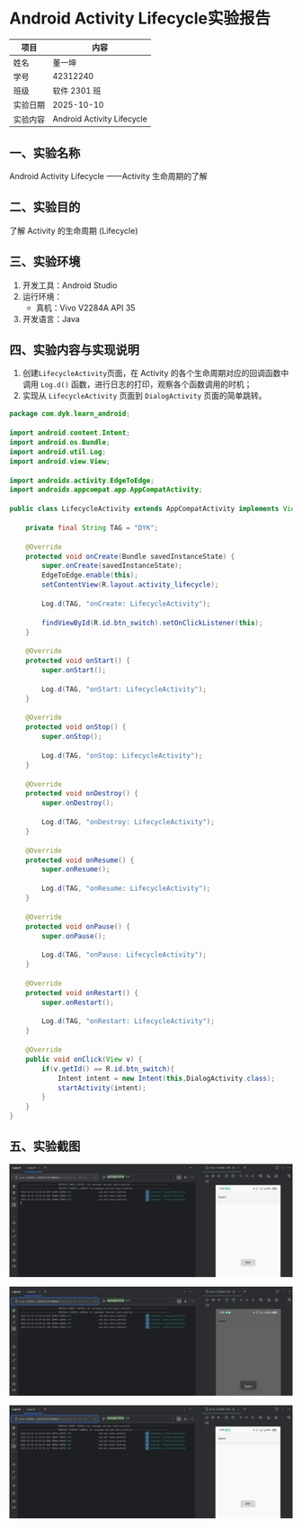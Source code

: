 # Android Activity Lifecycle实验报告

| 项目     | 内容                       |
| -------- | -------------------------- |
| 姓名     | 董一坤                     |
| 学号     | 42312240                   |
| 班级     | 软件 2301 班               |
| 实验日期 | 2025-10-10                 |
| 实验内容 | Android Activity Lifecycle |

## 一、实验名称

Android Activity Lifecycle ——Activity 生命周期的了解

## 二、实验目的

了解 Activity 的生命周期 (Lifecycle)

## 三、实验环境

1. 开发工具：Android Studio
2. 运行环境：
   - 真机：Vivo V2284A API 35 
3. 开发语言：Java

## 四、实验内容与实现说明

1. 创建`LifecycleActivity`页面，在 Activity 的各个生命周期对应的回调函数中调用 `Log.d()` 函数，进行日志的打印，观察各个函数调用的时机；
2. 实现从 `LifecycleActivity` 页面到 `DialogActivity` 页面的简单跳转。

```java
package com.dyk.learn_android;

import android.content.Intent;
import android.os.Bundle;
import android.util.Log;
import android.view.View;

import androidx.activity.EdgeToEdge;
import androidx.appcompat.app.AppCompatActivity;

public class LifecycleActivity extends AppCompatActivity implements View.OnClickListener {

    private final String TAG = "DYK";

    @Override
    protected void onCreate(Bundle savedInstanceState) {
        super.onCreate(savedInstanceState);
        EdgeToEdge.enable(this);
        setContentView(R.layout.activity_lifecycle);

        Log.d(TAG, "onCreate: LifecycleActivity");

        findViewById(R.id.btn_switch).setOnClickListener(this);
    }

    @Override
    protected void onStart() {
        super.onStart();

        Log.d(TAG, "onStart: LifecycleActivity");
    }

    @Override
    protected void onStop() {
        super.onStop();

        Log.d(TAG, "onStop: LifecycleActivity");
    }

    @Override
    protected void onDestroy() {
        super.onDestroy();

        Log.d(TAG, "onDestroy: LifecycleActivity");
    }

    @Override
    protected void onResume() {
        super.onResume();

        Log.d(TAG, "onResume: LifecycleActivity");
    }

    @Override
    protected void onPause() {
        super.onPause();

        Log.d(TAG, "onPause: LifecycleActivity");
    }

    @Override
    protected void onRestart() {
        super.onRestart();

        Log.d(TAG, "onRestart: LifecycleActivity");
    }

    @Override
    public void onClick(View v) {
        if(v.getId() == R.id.btn_switch){
            Intent intent = new Intent(this,DialogActivity.class);
            startActivity(intent);
        }
    }
}
```





## 五、实验截图

![](./res/Android.Activity-Lifecycle-1.png)

![Android.Activity-Lifecycle-2](./res/Android.Activity-Lifecycle-2.png)

![Android.Activity-Lifecycle-3](./res/Android.Activity-Lifecycle-3.png)
